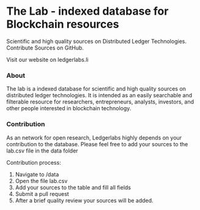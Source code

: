 <h1>The Lab - indexed database for Blockchain resources</h1>
Scientific and high quality sources on Distributed Ledger Technologies. Contribute Sources on GitHub.

Visit our website on ledgerlabs.li

<h3>About</h3>
The lab is a indexed database for scientific and high quality sources on distributed ledger technologies. It is intended as an easily searchable and filterable resource for researchers, entrepreneurs, analysts, investors, and other people interested in blockchain technology.

<h3>Contribution</h3>
As an network for open research, Ledgerlabs highly depends on your contribution to the database. Please feel free to add your sources to the lab.csv file in the data folder

Contribution process:
1. Navigate to /data
2. Open the file lab.csv
3. Add your sources to the table and fill all fields
4. Submit a pull request
5. After a brief quality review your sources will be added. 
